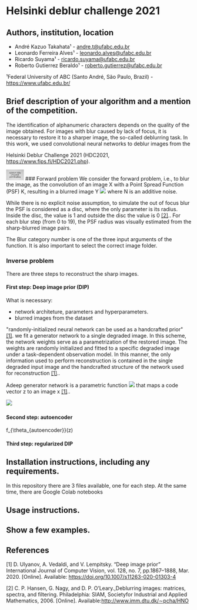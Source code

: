 # Helsinki deblur challenge 2021

## Authors, institution, location

* André Kazuo Takahata¹ - andre.t@ufabc.edu.br
* Leonardo Ferreira Alves¹ - leonardo.alves@ufabc.edu.br
* Ricardo Suyama¹ - ricardo.suyama@ufabc.edu.br
* Roberto Gutierrez Beraldo¹ - roberto.gutierrez@ufabc.edu.br

¹Federal University of ABC (Santo André, São Paulo, Brazil) - https://www.ufabc.edu.br/

## Brief description of your algorithm and a mention of the competition.
The identification of alphanumeric characters depends on the quality of the image obtained. For images with blur caused by lack of focus, it is necessary to restore it to a sharper image, the so-called deblurring task. In this work, we used convolutional neural networks to deblur images from the 


Helsinki Deblur Challenge 2021 (HDC2021, https://www.fips.fi/HDC2021.php).

<img src="focusStep_3_timesR_size_30_sample_0001.jpg" width="48">
### Forward problem
We consider the forward problem, i.e., to blur the image, as the convolution of an image X with a Point Spread Function (PSF) K, resulting in a blurred image Y 
<img src="https://render.githubusercontent.com/render/math?math=\mathbf{Y}=\mathbf{K}*\mathbf{X}+\mathbf{N}">
where N is an additive noise. 

While there is no explicit noise assumption, to simulate the out of focus blur the PSF is considered as a disc, where the only parameter is its radius. Inside the disc, the value is 1 and outside the disc the value is 0 [[2]](#1).. For each blur step (from 0 to 19), the PSF radius was visually estimated from the sharp-blurred image pairs.

The Blur category number is one of the three input arguments of the function. It is also important to select the correct image folder. 

### Inverse problem 
There are three steps to reconstruct the sharp images.

#### First step: Deep image prior (DIP)

What is necessary:
* network architeture, parameters and hyperparameters. 
* blurred images from the dataset


"randomly-initialized neural network can be used as a handcrafted prior" [[1]](#1).
we fit a generator network to a single degraded image. In this scheme, the network weights serve as a parametrization of the restored image. The weights are randomly initialized and fitted to a specific degraded image under a task-dependent observation model. In this manner, the only information used to perform reconstruction is contained in the single degraded input image and the handcrafted structure of the network used for reconstruction [[1]](#1)..


Adeep generator network is a parametric function <img src="https://render.githubusercontent.com/render/math?math=x = f_{\theta_{DIP}}(z)"> 
that maps a code vector z to an image x [[1]](#1)..


<img src="https://render.githubusercontent.com/render/math?math=\theta^* = \arg\underset{\theta}{\min} E (f_{\theta}(z), x_0) "> 

#### Second step: autoencoder

f_{\theta_{autoencoder}}(z)




#### Third step: regularized DIP




## Installation instructions, including any requirements.
In this repository there are 3 files available, one for each step.
At the same time, there are Google Colab notebooks 


## Usage instructions.



## Show a few examples.





## References
<a id="1">[1]</a> 
D. Ulyanov, A. Vedaldi, and V. Lempitsky.
“Deep image prior” International Journal of Computer Vision, vol. 128, no. 7, pp.1867–1888, Mar. 2020. [Online]. Available: https://doi.org/10.1007/s11263-020-01303-4

<a id="2">[2]</a> 
C.   P.   Hansen,   G.   Nagy,   and   D.   P.   O’Leary.,Deblurring   images:   matrices,   spectra,   and   filtering. Philadelphia:   SIAM,   Societyfor  Industrial  and  Applied  Mathematics,  2006.  [Online].  Available:http://www.imm.dtu.dk/∼pcha/HNO
